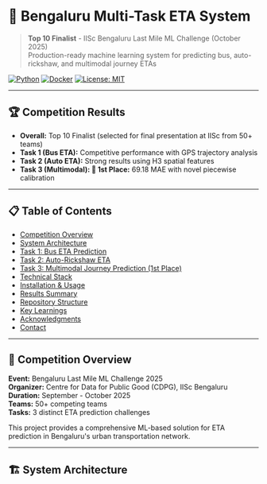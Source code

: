 # 🚦 Bengaluru Multi-Task ETA System

> **Top 10 Finalist** - IISc Bengaluru Last Mile ML Challenge (October 2025)  
> Production-ready machine learning system for predicting bus, auto-rickshaw, and multimodal journey ETAs

[![Python](https://img.shields.io/badge/Python-3.9+-blue.svg)](https://www.python.org/)
[![Docker](https://img.shields.io/badge/Docker-Ready-blue.svg)](https://www.docker.com/)
[![License: MIT](https://img.shields.io/badge/License-MIT-yellow.svg)](https://opensource.org/licenses/MIT)

---

## 🏆 Competition Results

- **Overall:** Top 10 Finalist (selected for final presentation at IISc from 50+ teams)  
- **Task 1 (Bus ETA):** Competitive performance with GPS trajectory analysis  
- **Task 2 (Auto ETA):** Strong results using H3 spatial features  
- **Task 3 (Multimodal): 🥇 1st Place:** 69.18 MAE with novel piecewise calibration  

---

## 📋 Table of Contents

- [Competition Overview](#-competition-overview)
- [System Architecture](#-system-architecture)
- [Task 1: Bus ETA Prediction](#-task-1-bus-eta-prediction)
- [Task 2: Auto-Rickshaw ETA](#-task-2-auto-rickshaw-eta)
- [Task 3: Multimodal Journey Prediction (1st Place)](#-task-3-multimodal-journey-prediction-1st-place)
- [Technical Stack](#-technical-stack)
- [Installation & Usage](#-installation--usage)
- [Results Summary](#-results-summary)
- [Repository Structure](#-repository-structure)
- [Key Learnings](#-key-learnings)
- [Acknowledgments](#-acknowledgments)
- [Contact](#-contact)

---

## 🎯 Competition Overview

**Event:** Bengaluru Last Mile ML Challenge 2025  
**Organizer:** Centre for Data for Public Good (CDPG), IISc Bengaluru  
**Duration:** September - October 2025  
**Teams:** 50+ competing teams  
**Tasks:** 3 distinct ETA prediction challenges

This project provides a comprehensive ML-based solution for ETA prediction in Bengaluru's urban transportation network.

---

## 🏗️ System Architecture

